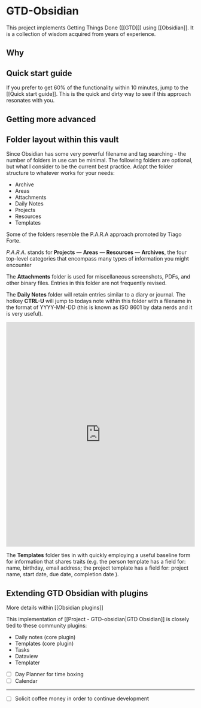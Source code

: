 # GTD-Obsidian
This project implements Getting Things Done ([[GTD]]) using [[Obsidian]].  It is a collection of wisdom acquired from years of experience.

## Why

## Quick start guide
If you prefer to get 60% of the functionality within 10 minutes, jump to the [[Quick start guide]].  This is the quick and dirty way to see if this approach resonates with you.

## Getting more advanced

## Folder layout within this vault

Since Obsidian has some very powerful filename and tag searching - the number of folders in use can be minimal.  The following folders are optional, but what I consider to be the current best practice.  Adapt the folder structure to whatever works for your needs:

- Archive
- Areas
- Attachments
- Daily Notes
- Projects
- Resources
- Templates

Some of the folders resemble the P.A.R.A approach promoted by Tiago Forte.

_P.A.R.A._ stands for **Projects** — **Areas** — **Resources** — **Archives**, the four top-level categories that encompass many types of information you might encounter 

The **Attachments** folder is used for miscellaneous screenshots, PDFs, and other binary files.  Entries in this folder are not frequently revised.

The **Daily Notes** folder will retain entries similar to a diary or journal.  The hotkey __CTRL-U__ will jump to todays note within this folder with a filename in the format of YYYY-MM-DD (this is known as ISO 8601 by data nerds and it is very useful). 

<iframe  
	border=0
	frameborder=0
	height=600
	width=100%
	src="https://m.xkcd.com/1179/"></iframe>

The **Templates** folder ties in with quickly employing a useful baseline form for information that shares traits (e.g. the person template has a field for: name, birthday, email address; the project template has a field for: project name, start date, due date, completion date ).  

## Extending GTD Obsidian with plugins

More details within [[Obsidian plugins]]

This implementation of [[Project - GTD-obsidian|GTD Obsidian]] is closely tied to these community plugins:
- Daily notes (core plugin)
- Templates (core plugin)
- Tasks
- Dataview
- Templater
- [ ] Day Planner for time boxing
- [ ] Calendar

---
- [ ] Solicit coffee money in order to continue development